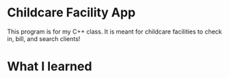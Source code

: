 # Childcare Facility App
This program is for my C++ class. It is meant for childcare facilities to check in, bill, and search clients!

# What I learned

